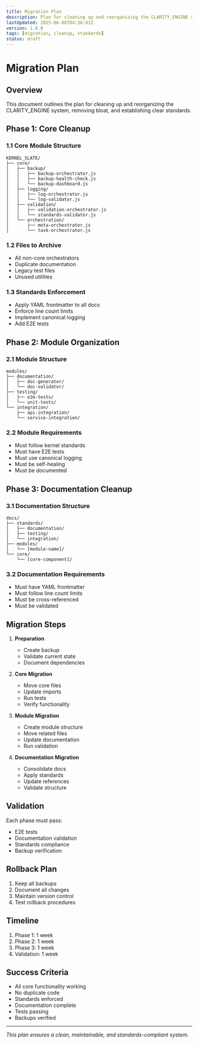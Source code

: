 ```yaml
---
title: Migration Plan
description: Plan for cleaning up and reorganizing the CLARITY_ENGINE system.
lastUpdated: 2025-06-08T04:36:01Z
version: 1.0.0
tags: [migration, cleanup, standards]
status: draft
---
```


# Migration Plan

## Overview

This document outlines the plan for cleaning up and reorganizing the CLARITY_ENGINE system, removing bloat, and establishing clear standards.

## Phase 1: Core Cleanup

### 1.1 Core Module Structure
```
KERNEL_SLATE/
├── core/
│   ├── backup/
│   │   ├── backup-orchestrator.js
│   │   ├── backup-health-check.js
│   │   └── backup-dashboard.js
│   ├── logging/
│   │   ├── log-orchestrator.js
│   │   └── log-validator.js
│   ├── validation/
│   │   ├── validation-orchestrator.js
│   │   └── standards-validator.js
│   └── orchestration/
│       ├── meta-orchestrator.js
│       └── task-orchestrator.js
```

### 1.2 Files to Archive
- All non-core orchestrators
- Duplicate documentation
- Legacy test files
- Unused utilities

### 1.3 Standards Enforcement
- Apply YAML frontmatter to all docs
- Enforce line count limits
- Implement canonical logging
- Add E2E tests

## Phase 2: Module Organization

### 2.1 Module Structure
```
modules/
├── documentation/
│   ├── doc-generator/
│   └── doc-validator/
├── testing/
│   ├── e2e-tests/
│   └── unit-tests/
└── integration/
    ├── api-integration/
    └── service-integration/
```

### 2.2 Module Requirements
- Must follow kernel standards
- Must have E2E tests
- Must use canonical logging
- Must be self-healing
- Must be documented

## Phase 3: Documentation Cleanup

### 3.1 Documentation Structure
```
docs/
├── standards/
│   ├── documentation/
│   ├── testing/
│   └── integration/
├── modules/
│   └── [module-name]/
└── core/
    └── [core-component]/
```

### 3.2 Documentation Requirements
- Must have YAML frontmatter
- Must follow line count limits
- Must be cross-referenced
- Must be validated

## Migration Steps

1. **Preparation**
   - Create backup
   - Validate current state
   - Document dependencies

2. **Core Migration**
   - Move core files
   - Update imports
   - Run tests
   - Verify functionality

3. **Module Migration**
   - Create module structure
   - Move related files
   - Update documentation
   - Run validation

4. **Documentation Migration**
   - Consolidate docs
   - Apply standards
   - Update references
   - Validate structure

## Validation

Each phase must pass:
- E2E tests
- Documentation validation
- Standards compliance
- Backup verification

## Rollback Plan

1. Keep all backups
2. Document all changes
3. Maintain version control
4. Test rollback procedures

## Timeline

1. Phase 1: 1 week
2. Phase 2: 1 week
3. Phase 3: 1 week
4. Validation: 1 week

## Success Criteria

- All core functionality working
- No duplicate code
- Standards enforced
- Documentation complete
- Tests passing
- Backups verified

---

*This plan ensures a clean, maintainable, and standards-compliant system.* 